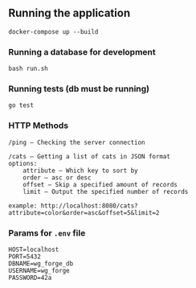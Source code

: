 ## Running the application
```
docker-compose up --build
```
### Running a database for development
```
bash run.sh
```
### Running tests (db must be running)
```
go test
```
### HTTP Methods
```
/ping — Checking the server connection
```
```
/cats — Getting a list of cats in JSON format
options: 
    attribute — Which key to sort by
    order — asc or desc
    offset — Skip a specified amount of records
    limit — Output the specified number of records
    
example: http://localhost:8080/cats?attribute=color&order=asc&offset=5&limit=2
```
### Params for ```.env``` file
```
HOST=localhost
PORT=5432
DBNAME=wg_forge_db
USERNAME=wg_forge
PASSWORD=42a
```
